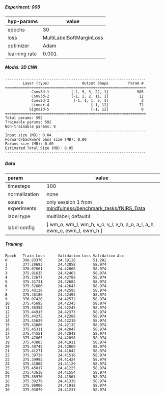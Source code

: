 ##### Experiment: 005


| hyp-params    | value                    |
| :------------ | ------------------------ |
| epochs        | 30                       |
| loss          | MultiLabelSoftMarginLoss |
| optimizer     | Adam                     |
| learning rate | 0.001                    |

##### Model: 3D CNN

```
----------------------------------------------------------------
        Layer (type)               Output Shape         Param #
================================================================
            Conv3d-1          [-1, 5, 5, 22, 1]             505
            Conv3d-2          [-1, 2, 2, 11, 1]              12
            Conv3d-3           [-1, 1, 1, 5, 1]               3
            Linear-4                   [-1, 12]              72
           Sigmoid-5                   [-1, 12]               0
================================================================
Total params: 592
Trainable params: 592
Non-trainable params: 0
----------------------------------------------------------------
Input size (MB): 0.04
Forward/backward pass size (MB): 0.00
Params size (MB): 0.00
Estimated Total Size (MB): 0.05
----------------------------------------------------------------
```

##### Data

| param              | value                                                        |
| :----------------- | ------------------------------------------------------------ |
| timesteps          | 100                                                           |
| normalization      | none                                                         |
| source experiments | only session 1 from [mindfulness/benchmark_tasks/fNIRS_Data](https://github.com/lmhirshf/mindfulness/tree/master/benchmark_tasks/data/fNIRS_Data) |
| label type         | multilabel; default4                                         |
| label config       | [ wm_o, wm_l, wm_h, v_o, v_l, v_h, a_o, a_l, a_h, ewm_o, ewm_l, ewm_h ] |

##### Training

```
Epoch   Train Loss      Validation Loss Validation Acc
0       398.83376       24.39126        51.282
1       377.20693       24.42058        58.974
2       376.07661       24.42666        58.974
3       375.91635       24.42463        58.974
4       375.72677       24.42788        58.974
5       375.51731       24.42682        58.974
6       375.52606       24.42643        58.974
7       375.48138       24.42595        58.974
8       375.46186       24.42495        58.974
9       376.07420       24.42572        58.974
10      375.45695       24.42343        58.974
11      375.58358       24.42245        58.974
12      375.44913       24.42373        58.974
13      375.44272       24.42288        58.974
14      375.45629       24.42219        58.974
15      375.43686       24.42132        58.974
16      375.45311       24.42047        58.974
17      375.44551       24.42048        58.974
18      375.47065       24.42096        58.974
19      375.43883       24.41911        58.974
20      375.48745       24.42069        58.974
21      375.41271       24.41842        58.974
22      375.39729       24.41516        58.974
23      375.39995       24.41424        58.974
24      375.41808       24.41129        58.974
25      375.45017       24.41225        58.974
26      375.43638       24.41554        58.974
27      375.38976       24.41563        58.974
28      375.39279       24.41338        58.974
29      375.99000       24.41918        58.974
30      375.93079       24.41231        58.974
```
